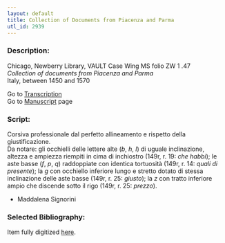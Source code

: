 ```yaml
---
layout: default
title: Collection of Documents from Piacenza and Parma
utl_id: 2939
---
```


###  Description:

Chicago, Newberry Library, VAULT Case Wing MS folio ZW 1 .47<br>
_Collection of documents from Piacenza and Parma_<br>
Italy, between 1450 and 1570

Go to [Transcription](https://centerfordigitalhumanities.github.io/Newberry-Italian-paleography/transcription/032)<br>
Go to [Manuscript](https://centerfordigitalhumanities.github.io/Newberry-Italian-paleography/www/record.html?id=032) page 

###  Script:

Corsiva professionale dal perfetto allineamento e rispetto della giustificazione.<br>
Da notare: gli occhielli delle lettere alte (_b_, _h_, _l_) di uguale inclinazione, altezza e ampiezza riempiti in cima di inchiostro (149r, r. 19: _che_ _habbi_); le aste basse (_f_, _p_, _q_) raddoppiate con identica tortuosità (149r, r. 14: _quali di presente_); la _g_ con occhiello inferiore lungo e stretto dotato di stessa inclinazione delle aste basse (149r, r. 25: _giusto_); la _z_ con tratto inferiore ampio che discende sotto il rigo (149r, r. 25: _prezzo_).<br>
- Maddalena Signorini

###  Selected Bibliography:

Item fully digitized [here](http://collections.carli.illinois.edu/cdm/ref/collection/nby_dig/id/14099).

